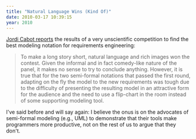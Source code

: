 ```yaml
---
title: "Natural Language Wins (Kind Of)"
date: 2010-03-17 10:39:15
year: 2010
---
```

<a href="http://modeling-languages.com/blog/content/competition-best-modeling-notation-requirements-engineering-ii">Jordi Cabot reports</a> the results of a very unscientific competition to find the best modeling notation for requirements engineering:
<blockquote>To make a long story short, natural language and rich images won  the contest. Given the informal and in fact comedy-like nature  of the panel, it makes no sense to try to conclude anything. However, it  is true that for the two semi-formal notations that passed the first  round, adapting on the fly the model to the new requirements was tough  due to the difficulty of presenting the resulting model in an attractive form for the audience and the need to use a  flip-chart in the room instead of some supporting modeling tool.</blockquote>
I've said before and will say again: I believe the onus is on the advocates of semi-formal modeling (e.g., UML) to demonstrate that their tools make programmers more productive, not on the rest of us to argue that they don't.
